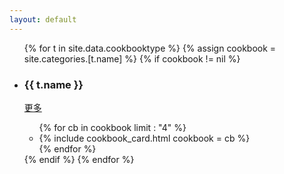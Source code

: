 ```yaml
---
layout: default
---
```


<div class="container-fluid body-lr-p my-5">
	<ul class="row mx-0">
		{% for t in site.data.cookbooktype %}
		{% assign cookbook = site.categories.[t.name] %}
		{% if cookbook != nil %}
		<li class="col-12 my-3">
			<div class="border-bottom py-4  d-flex justify-content-between">
				<h3 class="my-1">{{ t.name }}</h3>
				<a class="font-weight-light my-1" href="{{ t.url }}">更多</a>
			</div>
			<div class="my-3 px-2">
				<ul class="row d-flex bd-highlight">
					{% for cb in cookbook limit : "4" %}
					<li class="col-sm-6 col-md-6 col-lg-3 col-xl-3 p-2 flex-fill bd-highlight" >
						{% include cookbook_card.html cookbook = cb %}
					</li>
					{% endfor %}
				</ul>
			</div>
		</li>
		{% endif %}
		{% endfor %}
	</ul>
</div>
